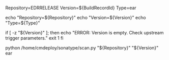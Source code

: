 Repository=EDRRELEASE
Version=${BuildRecordId}
Type=ear



echo "Repository=${Repository}"
echo "Version=${Version}"
echo "Type=${Type}"

if [ -z "${Version}" ]; then
  echo "ERROR: Version is empty. Check upstream trigger parameters."
  exit 1
fi

python /home/cmdeploy/sonatype/scan.py "${Repository}" "${Version}" ear
